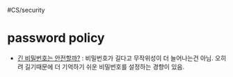 #CS/security
# password policy
- [긴 비밀번호는 안전할까?](security) : 비밀번호가 길다고 무작위성이 더 늘어나는건 아님. 오히려 길기때문에 더 기억하기 쉬운 비밀번호를 설정하는 경향이 있음.
